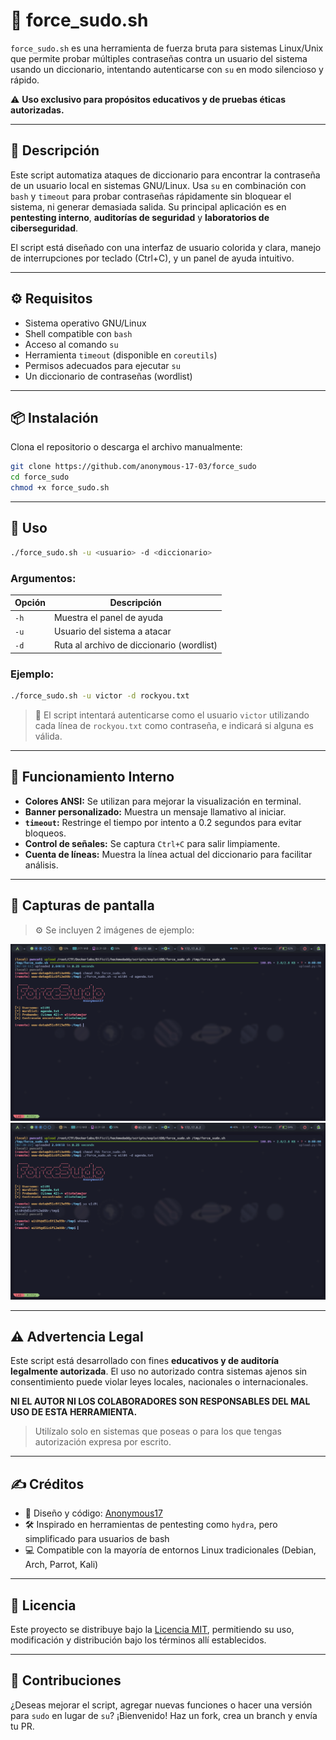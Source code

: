 # 🔐 force_sudo.sh

`force_sudo.sh` es una herramienta de fuerza bruta para sistemas Linux/Unix que permite probar múltiples contraseñas contra un usuario del sistema usando un diccionario, intentando autenticarse con `su` en modo silencioso y rápido.

⚠️ **Uso exclusivo para propósitos educativos y de pruebas éticas autorizadas.**

---

## 🧠 Descripción

Este script automatiza ataques de diccionario para encontrar la contraseña de un usuario local en sistemas GNU/Linux. Usa `su` en combinación con `bash` y `timeout` para probar contraseñas rápidamente sin bloquear el sistema, ni generar demasiada salida. Su principal aplicación es en **pentesting interno**, **auditorías de seguridad** y **laboratorios de ciberseguridad**.

El script está diseñado con una interfaz de usuario colorida y clara, manejo de interrupciones por teclado (Ctrl+C), y un panel de ayuda intuitivo.

---

## ⚙️ Requisitos

- Sistema operativo GNU/Linux
- Shell compatible con `bash`
- Acceso al comando `su`
- Herramienta `timeout` (disponible en `coreutils`)
- Permisos adecuados para ejecutar `su`
- Un diccionario de contraseñas (wordlist)

---

## 📦 Instalación

Clona el repositorio o descarga el archivo manualmente:

```bash
git clone https://github.com/anonymous-17-03/force_sudo
cd force_sudo
chmod +x force_sudo.sh
````

---

## 🚀 Uso

```bash
./force_sudo.sh -u <usuario> -d <diccionario>
```

### Argumentos:

| Opción | Descripción                               |
| ------ | ----------------------------------------- |
| `-h`   | Muestra el panel de ayuda                 |
| `-u`   | Usuario del sistema a atacar              |
| `-d`   | Ruta al archivo de diccionario (wordlist) |

### Ejemplo:

```bash
./force_sudo.sh -u victor -d rockyou.txt
```

> 🔁 El script intentará autenticarse como el usuario `victor` utilizando cada línea de `rockyou.txt` como contraseña, e indicará si alguna es válida.

---

## 🧪 Funcionamiento Interno

* **Colores ANSI:** Se utilizan para mejorar la visualización en terminal.
* **Banner personalizado:** Muestra un mensaje llamativo al iniciar.
* **`timeout`:** Restringe el tiempo por intento a 0.2 segundos para evitar bloqueos.
* **Control de señales:** Se captura `Ctrl+C` para salir limpiamente.
* **Cuenta de líneas:** Muestra la línea actual del diccionario para facilitar análisis.

---

## 📸 Capturas de pantalla

> ⚙️ Se incluyen 2 imágenes de ejemplo:

![Imagen 1](imagenes/img_1.png)
![Imagen 2](imagenes/img_2.png)

---

## ⚠️ Advertencia Legal

Este script está desarrollado con fines **educativos y de auditoría legalmente autorizada**. El uso no autorizado contra sistemas ajenos sin consentimiento puede violar leyes locales, nacionales o internacionales.

**NI EL AUTOR NI LOS COLABORADORES SON RESPONSABLES DEL MAL USO DE ESTA HERRAMIENTA.**

> Utilízalo solo en sistemas que poseas o para los que tengas autorización expresa por escrito.

---

## ✍️ Créditos

* 🎨 Diseño y código: [Anonymous17](https://github.com/anonymous-17-03)
* 🛠 Inspirado en herramientas de pentesting como `hydra`, pero simplificado para usuarios de bash
* 💻 Compatible con la mayoría de entornos Linux tradicionales (Debian, Arch, Parrot, Kali)

---

## 📜 Licencia

Este proyecto se distribuye bajo la [Licencia MIT](LICENSE), permitiendo su uso, modificación y distribución bajo los términos allí establecidos.

---

## 🤝 Contribuciones

¿Deseas mejorar el script, agregar nuevas funciones o hacer una versión para `sudo` en lugar de `su`? ¡Bienvenido! Haz un fork, crea un branch y envía tu PR.
